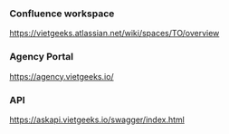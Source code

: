 ### Confluence workspace
https://vietgeeks.atlassian.net/wiki/spaces/TO/overview

### Agency Portal
https://agency.vietgeeks.io/

### API
https://askapi.vietgeeks.io/swagger/index.html
